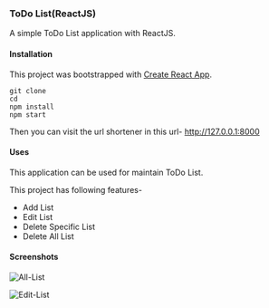 ### ToDo List(ReactJS)
A simple ToDo List application with ReactJS.


#### Installation
This project was bootstrapped with [Create React App](https://github.com/facebook/create-react-app).

```text
git clone 
cd 
npm install
npm start
```
Then you can visit the url shortener in this url- http://127.0.0.1:8000

#### Uses
This application can be used for maintain ToDo List. 

This project has following features-
- Add List
- Edit List
- Delete Specific List
- Delete All List

#### Screenshots

![All-List]()

![Edit-List]()